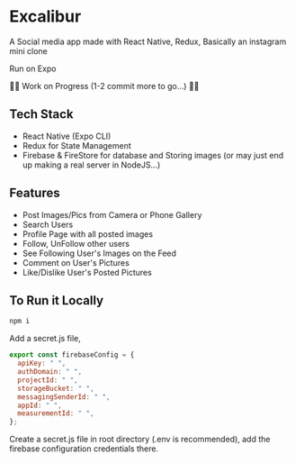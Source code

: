 # Excalibur

A Social media app made with React Native, Redux, Basically an instagram mini clone

Run on Expo

🚧🚧 Work on Progress (1-2 commit more to go...) 🚧🚧

## Tech Stack

- React Native (Expo CLI)
- Redux for State Management
- Firebase & FireStore for database and Storing images (or may just end up making a real server in NodeJS...)

## Features

- Post Images/Pics from Camera or Phone Gallery
- Search Users
- Profile Page with all posted images
- Follow, UnFollow other users
- See Following User's Images on the Feed
- Comment on User's Pictures
- Like/Dislike User's Posted Pictures

## To Run it Locally

```sh
npm i
```

Add a secret.js file,

```js
export const firebaseConfig = {
  apiKey: " ",
  authDomain: " ",
  projectId: " ",
  storageBucket: " ",
  messagingSenderId: " ",
  appId: " ",
  measurementId: " ",
};
```

Create a secret.js file in root directory (.env is recommended), add the firebase configuration credentials there.
